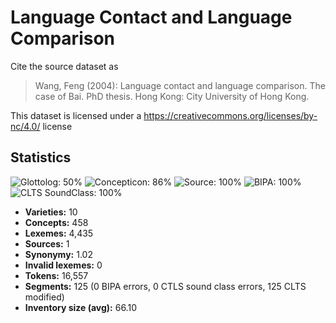 # Language Contact and Language Comparison

Cite the source dataset as

> Wang, Feng (2004): Language contact and language comparison. The case of Bai. PhD thesis. Hong Kong: City University of Hong Kong.

This dataset is licensed under a https://creativecommons.org/licenses/by-nc/4.0/ license

## Statistics



![Glottolog: 50%](https://img.shields.io/badge/Glottolog-50%25-red.svg "Glottolog: 50%")
![Concepticon: 86%](https://img.shields.io/badge/Concepticon-86%25-yellowgreen.svg "Concepticon: 86%")
![Source: 100%](https://img.shields.io/badge/Source-100%25-brightgreen.svg "Source: 100%")
![BIPA: 100%](https://img.shields.io/badge/BIPA-100%25-brightgreen.svg "BIPA: 100%")
![CLTS SoundClass: 100%](https://img.shields.io/badge/CLTS%20SoundClass-100%25-brightgreen.svg "CLTS SoundClass: 100%")

- **Varieties:** 10
- **Concepts:** 458
- **Lexemes:** 4,435
- **Sources:** 1
- **Synonymy:** 1.02
- **Invalid lexemes:** 0
- **Tokens:** 16,557
- **Segments:** 125 (0 BIPA errors, 0 CTLS sound class errors, 125 CLTS modified)
- **Inventory size (avg):** 66.10